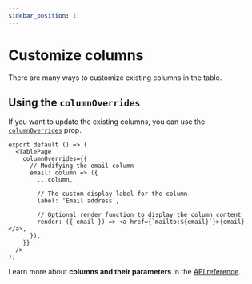 ```yaml
---
sidebar_position: 1
---
```


# Customize columns

There are many ways to customize existing columns in the table.

## Using the `columnOverrides`

If you want to update the existing columns, you can use the [`columnOverrides`](/table/table-page-component#columnoverrides) prop.  

```tsx title="Example of modifying email column"
export default () => (
  <TablePage
    columnOverrides={{
      // Modifying the email column
      email: column => ({
        ...column,

        // The custom display label for the column
        label: 'Email address',

        // Optional render function to display the column content
        render: ({ email }) => <a href={`mailto:${email}`}>{email}</a>,
      }),
    }}
  />
);
```

Learn more about **columns and their parameters** in the [API reference](/table/configuration/api#columns-1).
